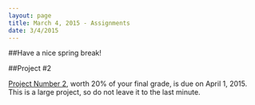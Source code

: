 ```yaml
---
layout: page
title: March 4, 2015 - Assignments
date: 3/4/2015
---
```



##Have a nice spring break!

##Project #2

[Project Number 2](2015-03-04-project2.html), worth 20% of your final grade, is due on April 1, 2015.  This is a large project, so do not leave it to the last minute.